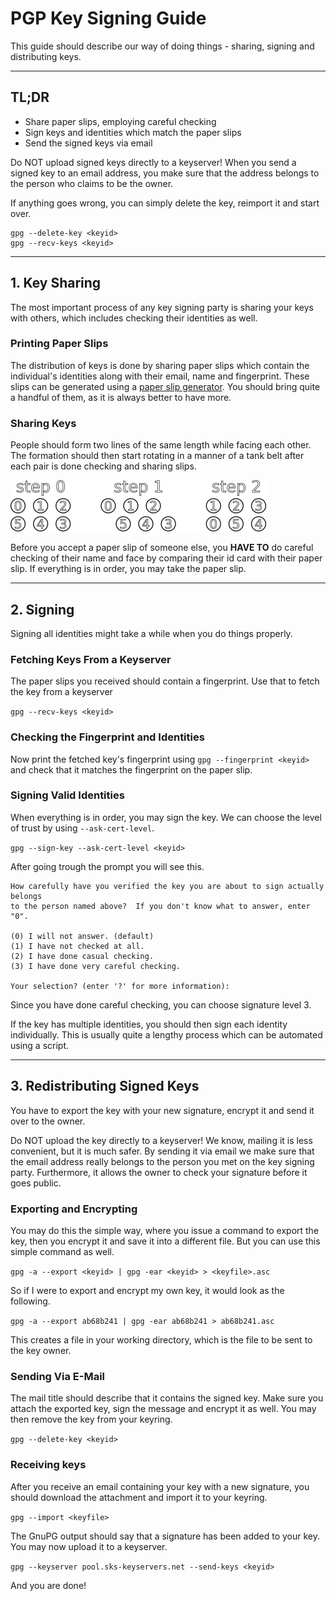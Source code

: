 # PGP Key Signing Guide

This guide should describe our way of doing things - sharing, signing and distributing keys. 

---

## TL;DR
* Share paper slips, employing careful checking
* Sign keys and identities which match the paper slips
* Send the signed keys via email

Do NOT upload signed keys directly to a keyserver! When you send a signed key to an email address, you make sure that the address belongs to the person who claims to be the owner.

If anything goes wrong, you can simply delete the key, reimport it and start over.

	gpg --delete-key <keyid>
	gpg --recv-keys <keyid>

---

## 1. Key Sharing

The most important process of any key signing party is sharing your keys with others, which includes checking their identities as well.

### Printing Paper Slips

The distribution of keys is done by sharing paper slips which contain the individual's identities along with their email, name and fingerprint. These slips can be generated using a [paper slip generator](http://openpgp.quelltextlich.at/slip.html). You should bring quite a handful of them, as it is always better to have more.

### Sharing Keys

People should form two lines of the same length while facing each other. The formation should then start rotating in a manner of a tank belt after each pair is done checking and sharing slips.

![line-formation](line-formation.png)

Before you accept a paper slip of someone else, you **HAVE TO** do careful checking of their name and face by comparing their id card with their paper slip. If everything is in order, you may take the paper slip.

---

## 2. Signing

Signing all identities might take a while when you do things properly.

### Fetching Keys From a Keyserver

The paper slips you received should contain a fingerprint. Use that to fetch the key from a keyserver

`gpg --recv-keys <keyid>`

### Checking the Fingerprint and Identities

Now print the fetched key's fingerprint using `gpg --fingerprint <keyid>` and check that it matches the fingerprint on the paper slip.

### Signing Valid Identities

When everything is in order, you may sign the key. We can choose the level of trust by using `--ask-cert-level`.

`gpg --sign-key --ask-cert-level <keyid>`

After going trough the prompt you will see this.

	How carefully have you verified the key you are about to sign actually belongs
	to the person named above?  If you don't know what to answer, enter "0".

  	(0) I will not answer. (default)
  	(1) I have not checked at all.
  	(2) I have done casual checking.
  	(3) I have done very careful checking.

	Your selection? (enter '?' for more information):

Since you have done careful checking, you can choose signature level 3.

If the key has multiple identities, you should then sign each identity individually. This is usually quite a lengthy process which can be automated using a script.

---

## 3. Redistributing Signed Keys

You have to export the key with your new signature, encrypt it and send it over to the owner.

Do NOT upload the key directly to a keyserver! We know, mailing it is less convenient, but it is much safer. By sending it via email we make sure that the email address really belongs to the person you met on the key signing party. Furthermore, it allows the owner to check your signature before it goes public.

### Exporting and Encrypting

You may do this the simple way, where you issue a command to export the key, then you encrypt it and save it into a different file. But you can use this simple command as well.

`gpg -a --export <keyid> | gpg -ear <keyid> > <keyfile>.asc`

So if I were to export and encrypt my own key, it would look as the following.

`gpg -a --export ab68b241 | gpg -ear ab68b241 > ab68b241.asc`

This creates a file in your working directory, which is the file to be sent to the key owner.

### Sending Via E-Mail

The mail title should describe that it contains the signed key. Make sure you attach the exported key, sign the message and encrypt it as well. You may then remove the key from your keyring.

`gpg --delete-key <keyid>`

### Receiving keys

After you receive an email containing your key with a new signature, you should download the attachment and import it to your keyring.

`gpg --import <keyfile>`

The GnuPG output should say that a signature has been added to your key. You may now upload it to a keyserver.

`gpg --keyserver pool.sks-keyservers.net --send-keys <keyid>`

And you are done!
